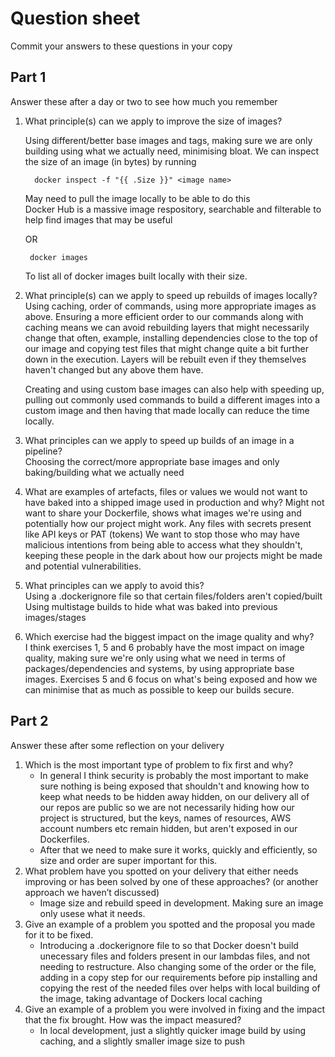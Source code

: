 # Question sheet

Commit your answers to these questions in your copy

## Part 1
Answer these after a day or two to see how much you remember

1. What principle(s) can we apply to improve the size of images?<br />

    Using different/better base images and tags, making sure we are only building using what we actually need, 
    minimising bloat.
    We can inspect the size of an image (in bytes) by running 

    ```
      docker inspect -f "{{ .Size }}" <image name>
    ```
    May need to pull the image locally to be able to do this  
    Docker Hub is a massive image respository, searchable and filterable to help find images that may be useful

    OR 

    ```
     docker images
    ```
    To list all of docker images built locally with their size.
   

2. What principle(s) can we apply to speed up rebuilds of images locally?<br />
    Using caching, order of commands, using more appropriate images as above.
    Ensuring a more efficient order to our commands along with caching means we can avoid rebuilding layers that might necessarily 
    change that often, example, installing dependencies close to the top of our image and copying test files that might change quite 
    a bit further down in the execution.
    Layers will be rebuilt even if they themselves haven't changed but any above them have.

    Creating and using custom base images can also help with speeding up, pulling out commonly used commands to build a different images
    into a custom image and then having that made locally can reduce the time locally.

3. What principles can we apply to speed up builds of an image in a pipeline?<br />
    Choosing the correct/more appropriate base images and only baking/building what we actually need

4. What are examples of artefacts, files or values we would not want to have baked into a shipped image used in production and why?
    Might not want to share your Dockerfile, shows what images we're using and potentially how our project might work. Any files with secrets present like API keys or PAT (tokens) We want to stop those who may have malicious intentions from being able to access what they shouldn't, keeping these people in the dark about how our projects might be made and potential vulnerabilities.

5. What principles can we apply to avoid this?<br />
    Using a .dockerignore file so that certain files/folders aren't copied/built<br /> 
    Using multistage builds to hide what was baked into previous images/stages 

6. Which exercise had the biggest impact on the image quality and why?<br />
    I think exercises 1, 5 and 6 probably have the most impact on image quality, making sure we're only using what we need in terms of packages/dependencies and systems, by using appropriate base images. Exercises 5 and 6 focus on what's being exposed and how we can minimise that as much as possible to keep our builds secure. 


## Part 2
Answer these after some reflection on your delivery

1. Which is the most important type of problem to fix first and why?<br/>
    - In general I think security is probably the most important to make sure nothing is being exposed that shouldn't and knowing how to keep what needs to be hidden away hidden, on our delivery all of our repos are public so we are not necessarily hiding how our project is structured, but the keys, names of resources, AWS account numbers etc remain hidden, but aren't exposed in our Dockerfiles.
    - After that we need to make sure it works, quickly and efficiently, so size and order are super important for this. 
2. What problem have you spotted on your delivery that either needs improving or has been solved by one of these approaches? (or another approach we haven’t discussed)<br/>
    - Image size and rebuild speed in development. Making sure an image only usese what it needs.
3. Give an example of a problem you spotted and the proposal you made for it to be fixed.
    - Introducing a .dockerignore file to so that Docker doesn't build unecessary files and folders present in our lambdas files, and not needing to restructure. Also changing some of the order or the file, adding in a copy step for our requirements before pip installing and copying the rest of the needed files over helps with local building of the image, taking advantage of Dockers local caching
4. Give an example of a problem you were involved in fixing and the impact that the fix brought. How was the impact measured?<br/>
    - In local development, just a slightly quicker image build by using caching, and a slightly smaller image size to push

